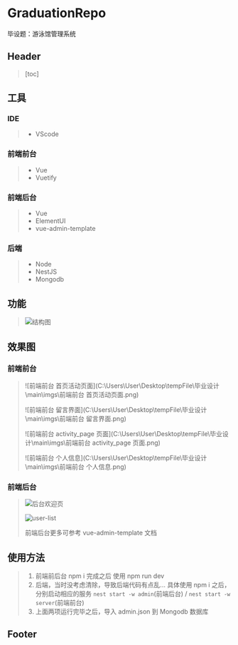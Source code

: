 # GraduationRepo

毕设题：游泳馆管理系统

## Header

> [toc]

## 工具 

### IDE

> * VScode

### 前端前台

> * Vue
> * Vuetify

### 前端后台

> * Vue
> * ElementUI
> * vue-admin-template

### 后端

> * Node
> * NestJS
> * Mongodb

## 功能 

> ![结构图](C:\Users\User\Desktop\tempFile\毕业设计\main\imgs\结构图.png)

## 效果图 

### 前端前台

> ![前端前台 首页活动页面](C:\Users\User\Desktop\tempFile\毕业设计\main\imgs\前端前台 首页活动页面.png)
>
> ![前端前台 留言界面](C:\Users\User\Desktop\tempFile\毕业设计\main\imgs\前端前台 留言界面.png)
>
> ![前端前台 activity_page 页面](C:\Users\User\Desktop\tempFile\毕业设计\main\imgs\前端前台 activity_page 页面.png)
>
> ![前端前台 个人信息](C:\Users\User\Desktop\tempFile\毕业设计\main\imgs\前端前台 个人信息.png)

### 前端后台

> ![后台欢迎页](C:\Users\User\Desktop\tempFile\毕业设计\main\imgs\后台欢迎页.png)
>
> ![user-list](C:\Users\User\Desktop\tempFile\毕业设计\main\imgs\user-list.png)
>
> 前端后台更多可参考 vue-admin-template 文档

## 使用方法

> 1. 前端前后台 npm i 完成之后 使用 npm run dev 
> 2. 后端，当时没考虑清除，导致后端代码有点乱... 具体使用 npm i 之后，分别启动相应的服务 `nest start -w admin`(前端后台) / `nest start -w server`(前端前台)
> 3. 上面两项运行完毕之后，导入 admin.json 到 Mongodb 数据库

## Footer